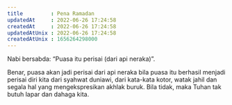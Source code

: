 ```yaml
---
title         : Pena Ramadan
updatedAt     : 2022-06-26 17:24:58
createdAt     : 2022-06-26 17:24:58
updatedAtUnix : 2022-06-26 17:24:58
createdAtUnix : 1656264298000 
---
```


Nabi bersabda: “Puasa itu perisai (dari api neraka)”.

Benar, puasa akan jadi perisai dari api neraka bila puasa itu berhasil menjadi perisai diri kita dari syahwat duniawi, dari kata-kata kotor, watak jahil dan segala hal yang mengekspresikan akhlak buruk. Bila tidak, maka Tuhan tak butuh lapar dan dahaga kita.
